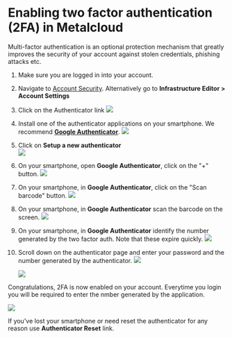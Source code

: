 # Enabling two factor authentication (2FA) in Metalcloud

Multi-factor authentication is an optional protection mechanism that greatly improves the security of your account against stolen credentials, phishing attacks etc.


1. Make sure you are logged in into your account. 
2. Navigate to [Account Security](https://my.bigstep.com/en/my-account/security-settings). Alternatively go to **Infrastructure Editor > Account Settings**
3. Click on the Authenticator link
    ![](/assets/advanced/enabling_2fa2.png)
    
4. Install one of the authenticator applications on your smartphone. We recommend **[Google Authenticator](https://apps.apple.com/us/app/google-authenticator/id388497605#?platform=iphone)**.
    ![](/assets/advanced/enabling_2fa5.png)

5. Click on **Setup a new authenticator**    
    ![](/assets/advanced/enabling_2fa31.png)

6. On your smartphone, open **Google Authenticator**, click on the "+" button.
    ![](/assets/advanced/enabling_2fa6.png)

7. On your smartphone, in **Google Authenticator**, click on the "Scan barcode" button.
    ![](/assets/advanced/enabling_2fa7.png)

8. On your smartphone, in **Google Authenticator** scan the barcode on the screen.
    ![](/assets/advanced/enabling_2fa4.png)


9. On your smartphone, in **Google Authenticator** identify the number generated by the two factor auth. Note that these expire quickly.
    ![](/assets/advanced/enabling_2fa9.png)

10. Scroll down on the authenticator page and enter your password and the number generated by the authenticator.
    ![](/assets/advanced/enabling_2fa8.png)
    
    ![](/assets/advanced/enabling_2fa10.png)

Congratulations,  2FA is now enabled on your account. Everytime you login you will be required to enter the nmber generated by the application.

![](/assets/advanced/enabling_2fa13.png)

If you've lost your smartphone or need reset the authenticator for any reason use **Authenticator Reset** link.